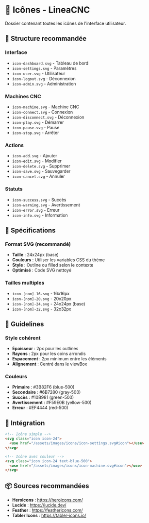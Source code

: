 # 🎯 Icônes - LineaCNC

Dossier contenant toutes les icônes de l'interface utilisateur.

## 📁 Structure recommandée

### Interface
- `icon-dashboard.svg` - Tableau de bord
- `icon-settings.svg` - Paramètres
- `icon-user.svg` - Utilisateur
- `icon-logout.svg` - Déconnexion
- `icon-admin.svg` - Administration

### Machines CNC
- `icon-machine.svg` - Machine CNC
- `icon-connect.svg` - Connexion
- `icon-disconnect.svg` - Déconnexion
- `icon-play.svg` - Démarrer
- `icon-pause.svg` - Pause
- `icon-stop.svg` - Arrêter

### Actions
- `icon-add.svg` - Ajouter
- `icon-edit.svg` - Modifier
- `icon-delete.svg` - Supprimer
- `icon-save.svg` - Sauvegarder
- `icon-cancel.svg` - Annuler

### Statuts
- `icon-success.svg` - Succès
- `icon-warning.svg` - Avertissement
- `icon-error.svg` - Erreur
- `icon-info.svg` - Information

## 🎨 Spécifications

### Format SVG (recommandé)
- **Taille** : 24x24px (base)
- **Couleurs** : Utiliser les variables CSS du thème
- **Style** : Outline ou filled selon le contexte
- **Optimisé** : Code SVG nettoyé

### Tailles multiples
- `icon-[nom]-16.svg` - 16x16px
- `icon-[nom]-20.svg` - 20x20px
- `icon-[nom]-24.svg` - 24x24px (base)
- `icon-[nom]-32.svg` - 32x32px

## 🎯 Guidelines

### Style cohérent
- **Épaisseur** : 2px pour les outlines
- **Rayons** : 2px pour les coins arrondis
- **Espacement** : 2px minimum entre les éléments
- **Alignement** : Centré dans le viewBox

### Couleurs
- **Primaire** : #3B82F6 (blue-500)
- **Secondaire** : #6B7280 (gray-500)
- **Succès** : #10B981 (green-500)
- **Avertissement** : #F59E0B (yellow-500)
- **Erreur** : #EF4444 (red-500)

## 🔧 Intégration

```html
<!-- Icône simple -->
<svg class="icon icon-24">
  <use href="/assets/images/icons/icon-settings.svg#icon"></use>
</svg>

<!-- Icône avec couleur -->
<svg class="icon icon-24 text-blue-500">
  <use href="/assets/images/icons/icon-machine.svg#icon"></use>
</svg>
```

## 📦 Sources recommandées

- **Heroicons** : https://heroicons.com/
- **Lucide** : https://lucide.dev/
- **Feather** : https://feathericons.com/
- **Tabler Icons** : https://tabler-icons.io/
